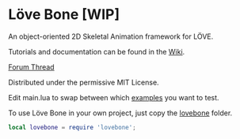 # Löve Bone [WIP]

An object-oriented 2D Skeletal Animation framework for LÖVE.

Tutorials and documentation can be found in the [Wiki](https://github.com/GeekWithALife/love-bone/wiki).

[Forum Thread](https://www.love2d.org/forums/viewtopic.php?f=5&t=79607)

Distributed under the permissive MIT License.

Edit main.lua to swap between which [examples](https://github.com/GeekWithALife/boner/tree/master/examples) you want to test.

To use Löve Bone in your own project, just copy the [lovebone](https://github.com/GeekWithALife/boner/tree/master/lovebone) folder.
```lua
local lovebone = require 'lovebone';
```

